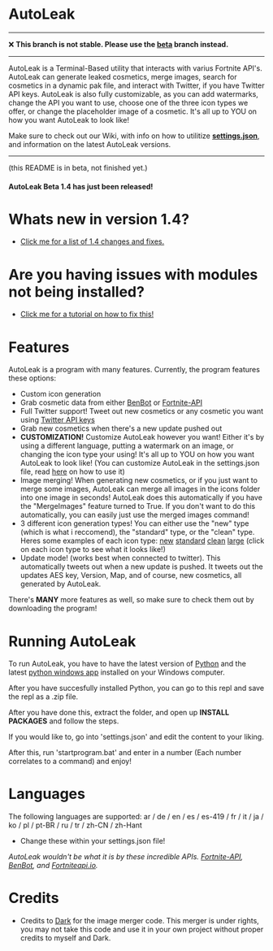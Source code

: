 # AutoLeak

------------

:x: **This branch is not stable. Please use the [beta](https://github.com/FortniteFevers/AutoLeak/tree/beta) branch instead.**

------------
AutoLeak is a Terminal-Based utility that interacts with varius Fortnite API's. AutoLeak can generate leaked cosmetics, merge images, search for cosmetics in a dynamic pak file, and interact with Twitter, if you have Twitter API keys. AutoLeak is also fully customizable, as you can add watermarks, change the API you want to use, choose one of the three icon types we offer, or change the placeholder image of a cosmetic. It's all up to YOU on how you want AutoLeak to look like!

Make sure to check out our Wiki, with info on how to utilitize [**settings.json**](https://github.com/FortniteFevers/AutoLeak/wiki/Settings.json-With-Comments), and information on the latest AutoLeak versions.

---
(this README is in beta, not finished yet.)
#### AutoLeak Beta 1.4 has just been released!
# Whats new in version 1.4?
- [Click me for a list of 1.4 changes and fixes.](https://github.com/FortniteFevers/AutoLeak/wiki/1.4-Changes)

# Are you having issues with modules not being installed?
- [Click me for a tutorial on how to fix this!](https://discord.com/channels/810722059302731819/810723457049690153/921507748678606868)


# Features
AutoLeak is a program with many features.
Currently, the program features these options:

- Custom icon generation
- Grab cosmetic data from either [BenBot](https://benbot.stoplight.io/docs/benbot-docs) or [Fortnite-API](https://fortnite-api.com/)
- Full Twitter support! Tweet out new cosmetics or any cosmetic you want using [Twitter API keys](https://developer.twitter.com/)
- Grab new cosmetics when there's a new update pushed out
- **CUSTOMIZATION!** Customize AutoLeak however you want! Either it's by using a different language, putting a watermark on an image, or changing the icon type your using! It's all up to YOU on how you want AutoLeak to look like! (You can customize AutoLeak in the settings.json file, read [here](https://github.com/FortniteFevers/AutoLeak/wiki/Settings.json-With-Comments) on how to use it)
- Image merging! When generating new cosmetics, or if you just want to merge some images, AutoLeak can merge all images in the icons folder into one image in seconds! AutoLeak does this automatically if you have the "MergeImages" feature turned to True. If you don't want to do this automatically, you can easily just use the merged images command!
- 3 different icon generation types! You can either use the "new" type (which is what i reccomend), the "standard" type, or the "clean" type. Heres some examples of each icon type:    [new](https://i.ibb.co/gth5ggC/CID-703-Athena-Commando-M-Cyclone.png)     [standard]()     [clean]() [large](https://media.discordapp.net/attachments/810723482387480587/913123217298817114/CID_A_262_Athena_Commando_M_HeadbandK.png) (click on each icon type to see what it looks like!)
- Update mode! (works best when connected to twitter). This automatically tweets out when a new update is pushed. It tweets out the updates AES key, Version, Map, and of course, new cosmetics, all generated by AutoLeak.

There's **MANY** more features as well, so make sure to check them out by downloading the program!


# Running AutoLeak
To run AutoLeak, you have to have the latest version of [Python](https://www.python.org/downloads/) and the latest [python windows app](https://www.microsoft.com/en-us/search/shop/apps?q=python) installed on your Windows computer.

After you have succesfully installed Python, you can go to this repl and save the repl as a .zip file.

After you have done this, extract the folder, and open up **INSTALL PACKAGES** and follow the steps.

If you would like to, go into 'settings.json' and edit the content to your liking.

After this, run 'startprogram.bat' and enter in a number (Each number correlates to a command) and enjoy!

# Languages
The following languages are supported: ar / de / en / es / es-419 / fr / it / ja / ko / pl / pt-BR / ru / tr / zh-CN / zh-Hant
- Change these within your settings.json file!

<em>AutoLeak wouldn't be what it is by these incredible APIs. [Fortnite-API](https://fortnite-api.com/), [BenBot](https://benbot.stoplight.io/docs/benbot-docs), and [Fortniteapi.io](https://fortniteapi.io/).</em>

# Credits
- Credits to [Dark](https://github.com/MyNameIsDark01) for the image merger code. This merger is under rights, you may not take this code and use it in your own project without proper credits to myself and Dark.
